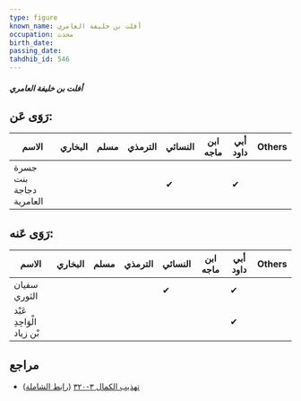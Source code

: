 ```yaml
---
type: figure
known_name: أفلت بن خليفة العامري
occupation: محدث
birth_date:
passing_date:
tahdhib_id: 546
---
```

##### أفلت بن خليفة العامري

## رَوَى عَن:
| الاسم                   | البخاري | مسلم | الترمذي | النسائي | ابن ماجه | أبي داود | Others |
| ----------------------- | ------- | ---- | ------- | ------- | -------- | -------- | ------ |
| جسرة بنت دجاجة العامرية |         |      |         | ✔       |          | ✔        |        |
## رَوَى عَنه:
| الاسم                     | البخاري | مسلم | الترمذي | النسائي | ابن ماجه | أبي داود | Others |
| ------------------------- | ------- | ---- | ------- | ------- | -------- | -------- | ------ |
| سفيان الثوري              |         |      |         | ✔       |          | ✔        |        |
| عَبْد الْوَاحِدِ بْن زياد |         |      |         |         |          | ✔        |        |
## مراجع
- [تهذيب الكمال ٣-٣٢٠](obsidian://open?vault=Tahdhib-al-Kamal&file=Figures/٥٤٦-أفلت%20بن%20خليفة%20العامري) ([رابط الشاملة](https://shamela.ws/book/3722/1334))
